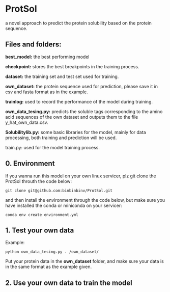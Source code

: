 # ProtSol

a novel approach to predict  the protein solubility based on the protein sequence.

## Files and folders:

**best_model:** the best performing model

**checkpoint:** stores the best breakpoints in the training process.

**dataset:** the training set and test set used for training.

**own_dataset:** the protein sequence used for prediction, please save it in csv and fasta format as in the example.

**trainlog:** used to record the performance of the model during training.

**own_data_tesing.py:** predicts the soluble tags corresponding to the amino acid sequences of the own dataset and outputs them to the file y_hat_own_data.csv.

**Solubilitylib.py:** some basic libraries for the model, mainly for data processing, both training and prediction will be used.

train.py: used for the model training process.

## 0. Environment

If you wanna run this model on your own linux servicer, plz git clone the ProtSol throuth the code below:

```shell
git clone git@github.com:binbinbinv/ProtSol.git
```

and then install the environment through the code below, but make sure you have installed the conda or miniconda on your servicer:

```shell
conda env create environment.yml
```

## 1. Test your own data
Example:

```shell
python own_data_tesing.py . /own_dataset/
```

Put your protein data in the **own_dataset** folder, and make sure your data is in the same format as the example given.

## 2. Use your own data to train the model